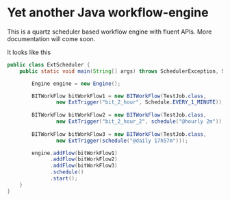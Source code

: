 # Yet another Java workflow-engine

This is a quartz scheduler based workflow engine with fluent APIs. More documentation will come soon.

It looks like this

```java
public class ExtScheduler {
    public static void main(String[] args) throws SchedulerException, ScheduleException {

        Engine engine = new Engine();

        BITWorkFlow bitWorkFlow1 = new BITWorkFlow(TestJob.class,
                new ExtTrigger("bit_2_hour", Schedule.EVERY_1_MINUTE));
        
        BITWorkFlow bitWorkFlow2 = new BITWorkFlow(TestJob.class,
                new ExtTrigger("bit_2_hour_2", schedule("@hourly 2m")));
                
        BITWorkFlow bitWorkFlow3 = new BITWorkFlow(TestJob.class,
                new ExtTrigger(schedule("@daily 17h57m")));

        engine.addFlow(bitWorkFlow1)
              .addFlow(bitWorkFlow2)
              .addFlow(bitWorkFlow3)
              .schedule()
              .start();
    }
}
```
